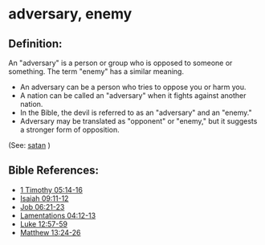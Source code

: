 # adversary, enemy #

## Definition: ##

An "adversary" is a person or group who is opposed to someone or something. The term "enemy" has a similar meaning.

 * An adversary can be a person who tries to oppose you or harm you. 
 * A nation can be called an "adversary" when it fights against another nation.
 * In the Bible, the devil is referred to as an "adversary" and an "enemy."
 * Adversary may be translated as "opponent" or "enemy," but it suggests a stronger form of opposition.

(See: [satan](../kt/satan.md) )

## Bible References: ##

* [1 Timothy 05:14-16](https://door43.org/en/bible/notes/1ti/05/14)
* [Isaiah 09:11-12](https://door43.org/en/bible/notes/isa/09/11)
* [Job 06:21-23](https://door43.org/en/bible/notes/job/06/21)
* [Lamentations 04:12-13](https://door43.org/en/bible/notes/lam/04/12)
* [Luke 12:57-59](https://door43.org/en/bible/notes/luk/12/57)
* [Matthew 13:24-26](https://door43.org/en/bible/notes/mat/13/24)

